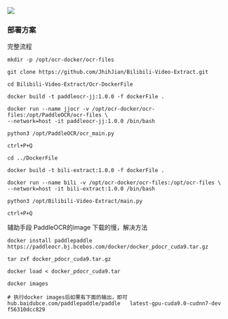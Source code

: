 ![](https://socialify.git.ci/JhihJian/Bilibili-Video-Extract/image?description=1&font=Raleway&language=1&owner=1&pattern=Circuit%20Board&stargazers=1&theme=Light)


### 部署方案
完整流程
```
mkdir -p /opt/ocr-docker/ocr-files

git clone https://github.com/JhihJian/Bilibili-Video-Extract.git

cd Bilibili-Video-Extract/Ocr-DockerFile

docker build -t paddleocr-jj:1.0.0 -f dockerFile .

docker run --name jjocr -v /opt/ocr-docker/ocr-files:/opt/PaddleOCR/ocr-files \
--network=host -it paddleocr-jj:1.0.0 /bin/bash

python3 /opt/PaddleOCR/ocr_main.py

ctrl+P+Q

cd ../DockerFile

docker build -t bili-extract:1.0.0 -f dockerFile .

docker run --name bili -v /opt/ocr-docker/ocr-files:/opt/ocr-files \
--network=host -it bili-extract:1.0.0 /bin/bash

python3 /opt/Bilibili-Video-Extract/main.py 

ctrl+P+Q
``` 

辅助手段
PaddleOCR的image 下载的慢，解决方法
```
docker install paddlepaddle 
https://paddleocr.bj.bcebos.com/docker/docker_pdocr_cuda9.tar.gz

tar zxf docker_pdocr_cuda9.tar.gz

docker load < docker_pdocr_cuda9.tar

docker images

# 执行docker images后如果有下面的输出，即可
hub.baidubce.com/paddlepaddle/paddle   latest-gpu-cuda9.0-cudnn7-dev    f56310dcc829
```
